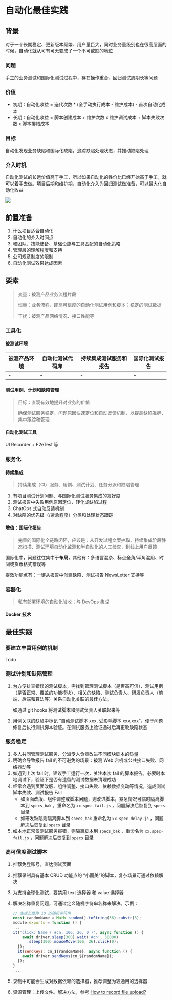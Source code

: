 # 自动化最佳实践

## 背景

对于一个长期稳定、更新版本频繁、用户量巨大，同时业务量级别也在很高层面的时候，自动化就从可有可无变成了一个不可或缺的地位

### 问题

手工的业务测试和国际化测试过程中，存在操作重合、回归测试周期长等问题

### 价值

- 初期：自动化收益 = 迭代次数 * (全手动执行成本 - 维护成本) - 首次自动化成本
- 长期：自动化收益 = 脚本创建成本 + 维护次数 x 维护调试成本 + 脚本失败次数 x 脚本排错成本

### 目标

自动化发现业务缺陷和国际化缺陷，追踪缺陷处理状态，并推动缺陷处理

### 介入时机

自动化测试的长远价值高于手工，所以如果自动化的性价比已经开始高于手工，就可以着手去做。项目后期和维护期，自动化介入为回归测试做准备，可以最大化自动化收益

![](https://raw.githubusercontent.com/TingGe/defensor-e2e-testing/80074647a7db139d8a9ed7dc081413173047ec0c/docs/automation_Turning_point.jpg)

## 前置准备

1. 什么项目适合自动化
2. 自动化的介入时间点
3. 和团队、技能储备、基础设施与工具匹配的自动化策略
4. 管理层的理解程度和支持
5. 公司规章制度的限制
6. 自动化测试效果达成因素

## 要素

> 变量：被测产品业务流程片段
>
> 恒量：业务流程，即高可信度的自动化测试用例和脚本；稳定的测试数据
>
> 干扰：被测产品网络情况、接口性能等

### 工具化

#### 被测试环境

| 被测产品环境 | 自动化测试代码库 | 持续集成测试服务和报告 | 国际化测试报告 |
| ------------ | ---------------- | ---------------------- | -------------- |
| -            | -                | -                      | -              |

#### 测试用例、计划和缺陷管理

> 目标：直观有效地提升对业务的价值
>
> 确保测试服务稳定、问题原因快速定位和自动反馈机制，以提高缺陷准确、集中跟踪和管理

#### 自动化测试工具

UI Recorder + F2eTest 等

### 服务化

#### 持续集成

> 持续集成（CI）服务、用例、测试计划、任务分派和缺陷管理

1. 有项目测试计划问题、与国际化测试服务集成的友好度
2. 测试报告中失败用例原因定位，转化成缺陷过程
3. ChatOps 式自动反馈机制
4. 对缺陷的优先级（/紧急程度）分类和处理状态跟踪

#### 增值：国际化报告

> 完善的国际化全链路闭环，应该是：从开发过程文案抽取、持续集成阶段静态扫描、测试环境自动化监测和半自动化的人工检查，到线上用户反馈

国际化中，问题往往集中于**布局**，其他有：多语言混杂、标点全角/半角混用、时间或货币格式错误等

提效功能点有：一键从报告中创建缺陷、测试报告 NewsLetter 支持等

### 容器化

> 私有部署环境的自动化验收；与 DevOps 集成

#### Docker 技术

## 最佳实践

### 要建立丰富用例的机制

Todo

### 测试计划和缺陷管理

1. 为方便排查错误的测试脚本，需找到管理测试脚本（是否高可信）、测试用例（是否正常、覆盖的功能模块）、相关的缺陷、测试负责人、研发负责人（前端、后端和算法等）关系自动化关联的最佳方法。

   如通过 git hooks 将测试脚本和测试负责人关联起来等

2. 用例关联的缺陷中标记 “自动测试脚本 xxx, 受影响脚本 xxx,xxx“，便于问题修复后执行测试脚本验证。在测试服务上验证通过后再更改缺陷状态

### 服务稳定

1. 多人共同管理测试服务、分派专人负责改进不同模块脚本的质量
2. 明确会导致报告 fail 的不可避免的场景：被测 Web 宕机或公共接口失败、网络抖动等
3. 如遇到上次 fail 时，建议手工运行一次，关注本次 fail 的脚本报告。必要时本地调试下，验证下是否有遗留的测试数据未清理成功
4. 经常会遇到页面改版、组件调整、接口失败、依赖数据变动等情况，造成测试脚本失效、测试报告 Fail
   - 如页面改版、组件调整或脚本问题，则改进脚本，紧急情况可临时隔离脚本到 `specs_bak` ，重命名为 `xx.spec-fail.js` ，问题解决后恢复到 `specs` 目录
   - 如研发缺陷则隔离脚本到 `specs_bak` 重命名为 `xx.spec-delay.js` ，问题解决后恢复到 `specs` 目录
5. 如本地正常仅测试服务报错，则隔离脚本到 `specs_bak` ，重命名为 `xx.spec-fail.js` ，问题解决后恢复到 `specs` 目录

### 高可信度测试脚本

1. 推荐免登账号，直达测试页面

2. 推荐录制具有基本 CRUD 功能点的 “小而美“的脚本，复杂场景可通过依赖解决

3. 为支持全球化测试，要禁用 text 选择器 和 value 选择器

4. 解决名称重复问题，可通过定义随机字符串名称来解决。示例：

   ```javascript
   // 生成长度为 10 的随机字符串
   const randomName = Math.random().toString(36).substr(3);
   module.exports = function () {
   ...
   it('click: Name ( #cn, 106, 26, 0 )', async function () {
       await driver.sleep(300).wait('#cn', 30000)
         .sleep(300).mouseMove(106, 26).click(0);
     });
     it(sendKeys: cn_${randomName}, async function () {
       await driver.sendKeys(cn_${randomName});
     });
   }
   ...
   ```

5. 录制中可能会生成对数据依赖的选择器，推荐调整为较通用的选择器

6. 资源管理：上传文件。解决方法，参考 [How to record file upload?](https://github.com/alibaba/uirecorder#how-to-record-file-upload)

